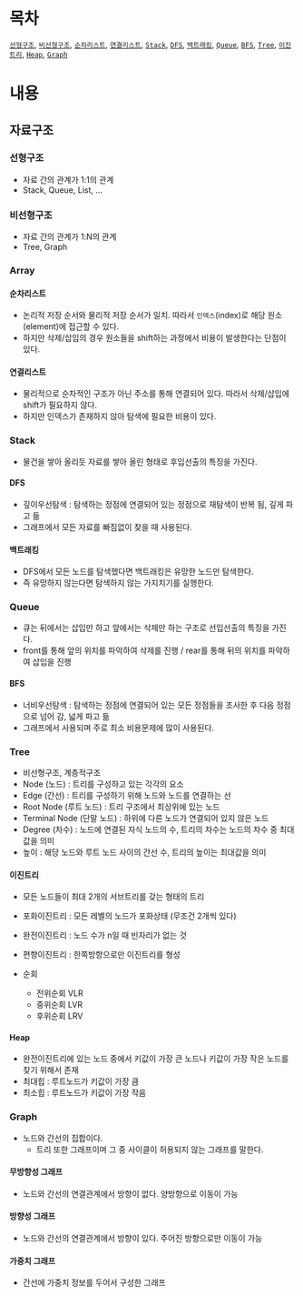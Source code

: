 # 목차

[`선형구조`](#선형구조), [`비선형구조`](#비선형구조), [`순차리스트`](#순차리스트), [`연결리스트`](#연결리스트), [`Stack`](#Stack), [`DFS`](#DFS), [`백트래킹`](#백트래킹), [`Queue`](#Queue), [`BFS`](#BFS), [`Tree`](#Tree), [`이진트리`](#이진트리), [`Heap`](#Heap), [`Graph`](#Graph)

# 내용

## 자료구조

### 선형구조

- 자료 간의 관계가 1:1의 관계
- Stack, Queue, List, ...

### 비선형구조

- 자료 간의 관계가 1:N의 관계
- Tree, Graph

### Array

#### 순차리스트

- 논리적 저장 순서와 물리적 저장 순서가 일치. 따라서 `인덱스`(index)로 해당 원소(element)에 접근할 수 있다.
- 하지만 삭제/삽입의 경우 원소들을 shift하는 과정에서 비용이 발생한다는 단점이 있다.

#### 연결리스트

- 물리적으로 순차적인 구조가 아닌 주소를 통해 연결되어 있다. 따라서 삭제/삽입에 shift가 필요하지 않다.
- 하지만 인덱스가 존재하지 않아 탐색에 필요한 비용이 있다.

### Stack

- 물건을 쌓아 올리듯 자료를 쌓아 올린 형태로 후입선출의 특징을 가진다.

#### DFS

- 깊이우선탐색 : 탐색하는 정점에 연결되어 있는 정점으로 재탐색이 반복 됨, 깊게 파고 듦
- 그래프에서 모든 자료를 빠짐없이 찾을 때 사용된다.

#### 백트래킹

- DFS에서 모든 노드를 탐색했다면 백트래킹은 유망한 노드만 탐색한다.
- 즉 유망하지 않는다면 탐색하지 않는 가지치기를 실행한다.

### Queue

- 큐는 뒤에서는 삽입만 하고 앞에서는 삭제만 하는 구조로 선입선출의 특징을 가진다.
- front를 통해 앞의 위치를 파악하여 삭제를 진행 / rear를 통해 뒤의 위치를 파악하여 삽입을 진행

#### BFS

- 너비우선탐색 : 탐색하는 정점에 연결되어 있는 모든 정점들을 조사한 후 다음 정점으로 넘어 감, 넓게 파고 듦
- 그래프에서 사용되며 주로 최소 비용문제에 많이 사용된다.

### Tree

- 비선형구조, 계층적구조
- Node (노드) : 트리를 구성하고 있는 각각의 요소
- Edge (간선) : 트리를 구성하기 위해 노드와 노드를 연결하는 선
- Root Node (루트 노드) : 트리 구조에서 최상위에 있는 노드
- Terminal Node (단말 노드) : 하위에 다른 노드가 연결되어 있지 않은 노드
- Degree (차수) : 노드에 연결된 자식 노드의 수, 트리의 차수는 노드의 차수 중 최대값을 의미
- 높이 : 해당 노드와 루트 노드 사이의 간선 수, 트리의 높이는 최대값을 의미

#### 이진트리

- 모든 노드들이 최대 2개의 서브트리를 갖는 형태의 트리
- 포화이진트리 : 모든 레벨의 노드가 포화상태 (무조건 2개씩 있다)
- 완전이진트리 : 노드 수가 n일 때 빈자리가 없는 것
- 편향이진트리 : 한쪽방향으로만 이진트리를 형성

- 순회
  - 전위순회 VLR
  - 중위순회 LVR
  - 후위순회 LRV

#### Heap

- 완전이진트리에 있는 노드 중에서 키값이 가장 큰 노드나 키값이 가장 작은 노드를 찾기 위해서 존재
- 최대힙 : 루트노드가 키값이 가장 큼
- 최소힙 : 루트노드가 키값이 가장 작음

### Graph

- 노드와 간선의 집합이다. 
  - 트리 또한 그래프이며 그 중 사이클이 허용되지 않는 그래프를 말한다.

#### 무방향성 그래프

- 노드와 간선의 연결관계에서 방향이 없다. 양방향으로 이동이 가능

#### 방향성 그래프

- 노드와 간선의 연결관계에서 방향이 있다. 주어진 방향으로만 이동이 가능

#### 가중치 그래프

- 간선에 가중치 정보를 두어서 구성한 그래프